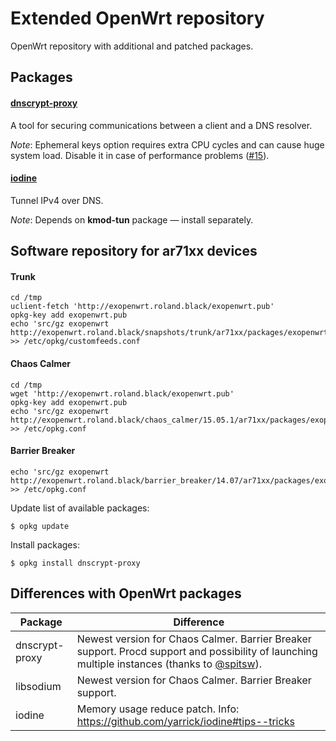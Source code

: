 # Extended OpenWrt repository

OpenWrt repository with additional and patched packages.

## Packages

#### [dnscrypt-proxy](https://dnscrypt.org/)

A tool for securing communications between a client and a DNS resolver.

*Note*: Ephemeral keys option requires extra CPU cycles and can cause huge system load. Disable it in case of performance problems ([#15](https://github.com/black-roland/exOpenWrt/issues/15)).

#### [iodine](http://code.kryo.se/iodine/)

Tunnel IPv4 over DNS.

*Note*: Depends on **kmod-tun** package — install separately.

## Software repository for ar71xx devices

#### Trunk

    cd /tmp
    uclient-fetch 'http://exopenwrt.roland.black/exopenwrt.pub'
    opkg-key add exopenwrt.pub
    echo 'src/gz exopenwrt http://exopenwrt.roland.black/snapshots/trunk/ar71xx/packages/exopenwrt' >> /etc/opkg/customfeeds.conf

#### Chaos Calmer

    cd /tmp
    wget 'http://exopenwrt.roland.black/exopenwrt.pub'
    opkg-key add exopenwrt.pub
    echo 'src/gz exopenwrt http://exopenwrt.roland.black/chaos_calmer/15.05.1/ar71xx/packages/exopenwrt' >> /etc/opkg.conf

#### Barrier Breaker

    echo 'src/gz exopenwrt http://exopenwrt.roland.black/barrier_breaker/14.07/ar71xx/packages/exopenwrt' >> /etc/opkg.conf

Update list of available packages:

    $ opkg update

Install packages:

    $ opkg install dnscrypt-proxy

## Differences with OpenWrt packages

| Package        | Difference                                                                                                                                                                |
|----------------|---------------------------------------------------------------------------------------------------------------------------------------------------------------------------|
| dnscrypt-proxy | Newest version for Chaos Calmer. Barrier Breaker support. Procd support and possibility of launching multiple instances (thanks to [@spitsw](https://github.com/spitsw)). |
| libsodium      | Newest version for Chaos Calmer. Barrier Breaker support.                                                                                                                 |
| iodine         | Memory usage reduce patch. Info: https://github.com/yarrick/iodine#tips--tricks                                                                                           |
